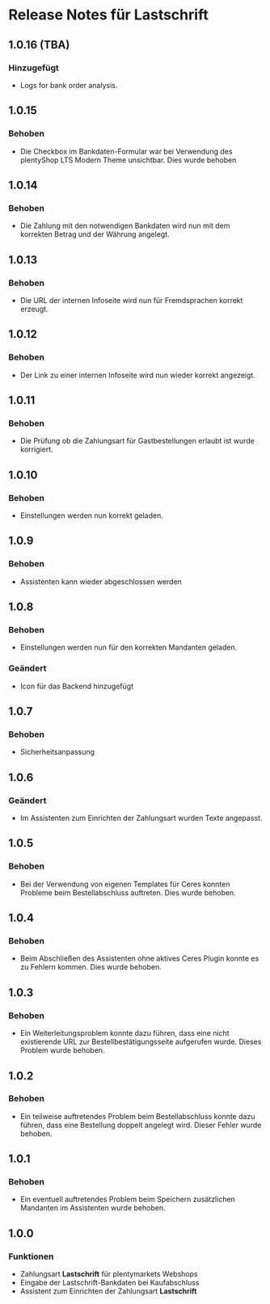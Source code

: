# Release Notes für Lastschrift

## 1.0.16 (TBA)

### Hinzugefügt
- Logs for bank order analysis.

## 1.0.15

### Behoben
- Die Checkbox im Bankdaten-Formular war bei Verwendung des plentyShop LTS Modern Theme unsichtbar. Dies wurde behoben

## 1.0.14

### Behoben
- Die Zahlung mit den notwendigen Bankdaten wird nun mit dem korrekten Betrag und der Währung angelegt.

## 1.0.13

### Behoben
- Die URL der internen Infoseite wird nun für Fremdsprachen korrekt erzeugt.

## 1.0.12

### Behoben
- Der Link zu einer internen Infoseite wird nun wieder korrekt angezeigt.

## 1.0.11

### Behoben
- Die Prüfung ob die Zahlungsart für Gastbestellungen erlaubt ist wurde korrigiert.

## 1.0.10

### Behoben
- Einstellungen werden nun korrekt geladen.

## 1.0.9

### Behoben
- Assistenten kann wieder abgeschlossen werden

## 1.0.8

### Behoben
- Einstellungen werden nun für den korrekten Mandanten geladen.

### Geändert
- Icon für das Backend hinzugefügt

## 1.0.7

### Behoben
- Sicherheitsanpassung

## 1.0.6

### Geändert

- Im Assistenten zum Einrichten der Zahlungsart wurden Texte angepasst.

## 1.0.5

### Behoben

- Bei der Verwendung von eigenen Templates für Ceres konnten Probleme beim Bestellabschluss auftreten. Dies wurde behoben.

## 1.0.4

### Behoben

- Beim Abschließen des Assistenten ohne aktives Ceres Plugin konnte es zu Fehlern kommen. Dies wurde behoben.

## 1.0.3

### Behoben

- Ein Weiterleitungsproblem konnte dazu führen, dass eine nicht existierende URL zur Bestellbestätigungsseite aufgerufen wurde. Dieses Problem wurde behoben.

## 1.0.2

### Behoben

- Ein teilweise auftretendes Problem beim Bestellabschluss konnte dazu führen, dass eine Bestellung doppelt angelegt wird. Dieser Fehler wurde behoben.

## 1.0.1

### Behoben

- Ein eventuell auftretendes Problem beim Speichern zusätzlichen Mandanten im Assistenten wurde behoben.

## 1.0.0

### Funktionen

- Zahlungsart **Lastschrift** für plentymarkets Webshops
- Eingabe der Lastschrift-Bankdaten bei Kaufabschluss
- Assistent zum Einrichten der Zahlungsart **Lastschrift**
